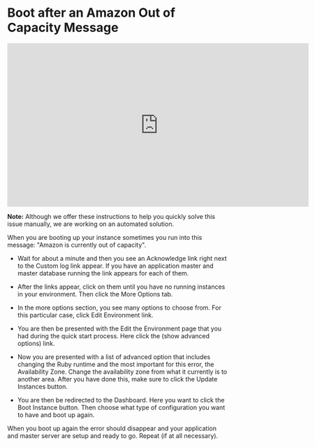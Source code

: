 # Boot after an Amazon Out of Capacity Message

<html>
<iframe src="http://player.vimeo.com/video/16323186?title=0&amp;byline=0&amp;portrait=0&amp;color=ffffff" width="690" height="375" frameborder="0"></iframe>
</html>

**Note:** Although we offer these instructions to help you quickly solve this issue manually, we are working on an automated solution.

When you are booting up your instance sometimes you run into this message: "Amazon is currently out of capacity".

* Wait for about a minute and then you  see an Acknowledge link right next to the Custom log link appear. If you have an application master and master database running the link appears for each of them.

* After the links appear, click on them until you have no running instances in your environment. Then click the More Options tab.

* In the more options section, you see many options to choose from. For this particular case, click Edit Environment link.

* You are then be presented with the Edit the Environment page that you had during the quick start process. Here click the (show advanced options) link.

* Now you are presented with a list of advanced option that includes changing the Ruby runtime and the most important for this error, the Availability Zone. Change the availability zone from what it currently is to another area. After you have done this, make sure to click the Update Instances button.

* You are then be redirected to the Dashboard. Here you want to click the Boot Instance button. Then choose what type of configuration you want to have and boot up again.

When you boot up again the error should disappear and your application and master server are setup and ready to go.  Repeat (if at all necessary).